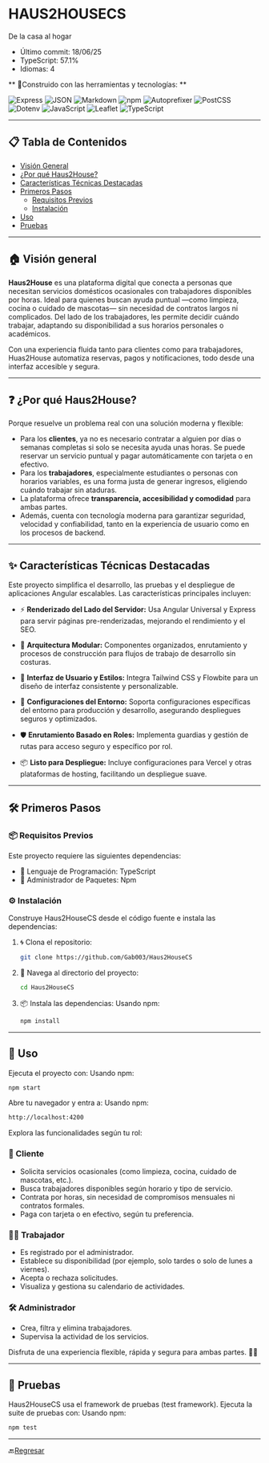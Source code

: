 # HAUS2HOUSECS

De la casa al hogar

- Último commit: 18/06/25
- TypeScript: 57.1%
- Idiomas: 4

** 👷Construido con las herramientas y tecnologías: **

![Express](https://img.shields.io/badge/Express-000000?style=for-the-badge&logo=express&logoColor=white)
![JSON](https://img.shields.io/badge/JSON-000000?style=for-the-badge&logo=json&logoColor=white)
![Markdown](https://img.shields.io/badge/Markdown-000000?style=for-the-badge&logo=markdown&logoColor=white)
![npm](https://img.shields.io/badge/npm-CB3837?style=for-the-badge&logo=npm&logoColor=white)
![Autoprefixer](https://img.shields.io/badge/Autoprefixer-DD3735?style=for-the-badge&logo=autoprefixer&logoColor=white)
![PostCSS](https://img.shields.io/badge/PostCSS-DD3A0A?style=for-the-badge&logo=postcss&logoColor=white)
![Dotenv](https://img.shields.io/badge/.ENV-ECD53F?style=for-the-badge&logo=dotenv&logoColor=black)
![JavaScript](https://img.shields.io/badge/JavaScript-F7DF1E?style=for-the-badge&logo=javascript&logoColor=black)
![Leaflet](https://img.shields.io/badge/Leaflet-199900?style=for-the-badge&logo=leaflet&logoColor=white)
![TypeScript](https://img.shields.io/badge/TypeScript-3178C6?style=for-the-badge&logo=typescript&logoColor=white)


---

## 📋 Tabla de Contenidos

- [Visión General](#-visión-general)
- [¿Por qué Haus2House?](#-por-qué-haus2house)
- [Características Técnicas Destacadas](#-características-técnicas-destacadas)
- [Primeros Pasos](#-primeros-pasos)
  - [Requisitos Previos](#-requisitos-previos)
  - [Instalación](#-instalación)
- [Uso](#-uso)
- [Pruebas](#-pruebas)

---

## 🏠 Visión general

**Haus2House** es una plataforma digital que conecta a personas que necesitan servicios domésticos ocasionales con trabajadores disponibles por horas. Ideal para quienes buscan ayuda puntual —como limpieza, cocina o cuidado de mascotas— sin necesidad de contratos largos ni complicados. Del lado de los trabajadores, les permite decidir cuándo trabajar, adaptando su disponibilidad a sus horarios personales o académicos.

Con una experiencia fluida tanto para clientes como para trabajadores, Huas2House automatiza reservas, pagos y notificaciones, todo desde una interfaz accesible y segura.

---

## ❓ ¿Por qué Haus2House?

Porque resuelve un problema real con una solución moderna y flexible:

- Para los **clientes**, ya no es necesario contratar a alguien por días o semanas completas si solo se necesita ayuda unas horas. Se puede reservar un servicio puntual y pagar automáticamente con tarjeta o en efectivo.
- Para los **trabajadores**, especialmente estudiantes o personas con horarios variables, es una forma justa de generar ingresos, eligiendo cuándo trabajar sin ataduras.
- La plataforma ofrece **transparencia, accesibilidad y comodidad** para ambas partes.
- Además, cuenta con tecnología moderna para garantizar seguridad, velocidad y confiabilidad, tanto en la experiencia de usuario como en los procesos de backend.

---

## ✨ Características Técnicas Destacadas

Este proyecto simplifica el desarrollo, las pruebas y el despliegue de aplicaciones Angular escalables. Las características principales incluyen:

- ⚡ **Renderizado del Lado del Servidor:** Usa Angular Universal y Express para servir páginas pre-renderizadas, mejorando el rendimiento y el SEO.

- 🧱 **Arquitectura Modular:** Componentes organizados, enrutamiento y procesos de construcción para flujos de trabajo de desarrollo sin costuras.

- 🎨 **Interfaz de Usuario y Estilos:** Integra Tailwind CSS y Flowbite para un diseño de interfaz consistente y personalizable.

- 🔐 **Configuraciones del Entorno:** Soporta configuraciones específicas del entorno para producción y desarrollo, asegurando despliegues seguros y optimizados.

- 🛡️ **Enrutamiento Basado en Roles:** Implementa guardias y gestión de rutas para acceso seguro y específico por rol.

- 📦 **Listo para Despliegue:** Incluye configuraciones para Vercel y otras plataformas de hosting, facilitando un despliegue suave.

---

## 🛠️ Primeros Pasos

### 📦 Requisitos Previos

Este proyecto requiere las siguientes dependencias:

- 🧠 Lenguaje de Programación: TypeScript
- 📁 Administrador de Paquetes: Npm

### ⚙️ Instalación

Construye Haus2HouseCS desde el código fuente e instala las dependencias:

1. 🌀 Clona el repositorio:
   ```bash
   git clone https://github.com/Gab003/Haus2HouseCS
   ```

2. 📂 Navega al directorio del proyecto:
   ```bash
   cd Haus2HouseCS
   ```

3. 📦 Instala las dependencias:
   Usando npm:
   ```bash
   npm install
   ```

---

## 🚀 Uso

Ejecuta el proyecto con:
Usando npm:
```bash
npm start
```
Abre tu navegador y entra a:
Usando npm:
```bash
http://localhost:4200
```


Explora las funcionalidades según tu rol:

### 👤 Cliente
- Solicita servicios ocasionales (como limpieza, cocina, cuidado de mascotas, etc.).
- Busca trabajadores disponibles según horario y tipo de servicio.
- Contrata por horas, sin necesidad de compromisos mensuales ni contratos formales.
- Paga con tarjeta o en efectivo, según tu preferencia.

### 🧑‍💼 Trabajador
- Es registrado por el administrador.
- Establece su disponibilidad (por ejemplo, solo tardes o solo de lunes a viernes).
- Acepta o rechaza solicitudes.
- Visualiza y gestiona su calendario de actividades.

### 🛠️ Administrador
- Crea, filtra y elimina trabajadores.
- Supervisa la actividad de los servicios.

Disfruta de una experiencia flexible, rápida y segura para ambas partes. 💼🏡


---

## 🧪 Pruebas

Haus2HouseCS usa el framework de pruebas (test framework). Ejecuta la suite de pruebas con:
Usando npm:
```bash
npm test
```

---

🔙[Regresar](#-tabla-de-contenidos)
